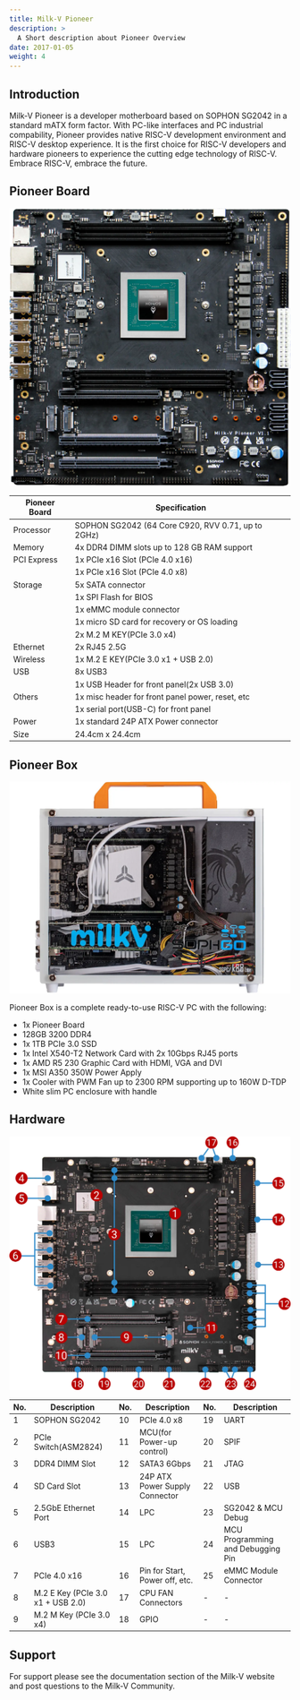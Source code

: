 ```yaml
---
title: Milk-V Pioneer
description: >
  A Short description about Pioneer Overview
date: 2017-01-05
weight: 4
---
```


## Introduction

Milk-V Pioneer is a developer motherboard based on SOPHON SG2042 in a standard mATX form factor. With PC-like interfaces and PC industrial compability, Pioneer provides native RISC-V development environment and RISC-V desktop experience. It is the first choice for RISC-V developers and hardware pioneers to experience the cutting edge technology of RISC-V. Embrace RISC-V, embrace the future. 

## Pioneer Board

![Pioneer Board](pioneerboardv1.1.webp)

| Pioneer Board | Specification                                      |
| ------------- | -------------------------------------------------- |
| Processor     | SOPHON SG2042 (64 Core C920, RVV 0.71, up to 2GHz) |
| Memory        | 4x DDR4 DIMM slots up to 128 GB RAM support        |
| PCI Express   | 1x PCIe x16 Slot (PCIe 4.0 x16)                    |
|               | 1x PCIe x16 Slot (PCIe 4.0 x8)                     |
| Storage       | 5x SATA connector                                  |
|               | 1x SPI Flash for BIOS                              |
|               | 1x eMMC module connector                           |
|               | 1x micro SD card for recovery or OS loading        |
|               | 2x M.2 M KEY(PCIe 3.0 x4)                          |
| Ethernet      | 2x RJ45 2.5G                                       |
| Wireless      | 1x M.2 E KEY(PCIe 3.0 x1 + USB 2.0)                |
| USB           | 8x USB3                                            |
|               | 1x USB Header for front panel(2x USB 3.0)          |
| Others        | 1x misc header for front panel power, reset, etc   |
|               | 1x serial port(USB-C) for front panel              |
| Power         | 1x standard 24P ATX Power connector                |
| Size          | 24.4cm x 24.4cm                                    |

## Pioneer Box

![Pioneer Box](pioneerbox.webp)

Pioneer Box is a complete ready-to-use RISC-V PC with the following:

- 1x Pioneer Board
- 128GB 3200 DDR4 
- 1x 1TB PCIe 3.0 SSD
- 1x Intel X540-T2 Network Card with 2x 10Gbps RJ45 ports
- 1x AMD R5 230 Graphic Card with HDMI, VGA and DVI
- 1x MSI A350 350W Power Apply
- 1x Cooler with PWM Fan up to 2300 RPM supporting up to 160W D-TDP
- White slim PC enclosure with handle

## Hardware

![Pioneer Mark](pioneer-mark.webp)


| No. | Description                       | No. | Description                    | No. | Description                       |
| --- | --------------------------------- | --- | ------------------------------ | --- | --------------------------------- |
| 1   | SOPHON SG2042                     | 10  | PCIe 4.0 x8                    | 19  | UART                              |
| 2   | PCIe Switch(ASM2824)              | 11  | MCU(for Power-up control)      | 20  | SPIF                              |
| 3   | DDR4 DIMM Slot                    | 12  | SATA3 6Gbps                    | 21  | JTAG                              |
| 4   | SD Card Slot                      | 13  | 24P ATX Power Supply Connector | 22  | USB                               |
| 5   | 2.5GbE Ethernet Port              | 14  | LPC                            | 23  | SG2042 & MCU Debug                |
| 6   | USB3                              | 15  | LPC                            | 24  | MCU Programming and Debugging Pin |
| 7   | PCIe 4.0 x16                      | 16  | Pin for Start, Power off, etc. | 25  | eMMC Module Connector             |
| 8   | M.2 E Key (PCIe 3.0 x1 + USB 2.0) | 17  | CPU FAN Connectors             | -   | -                                 |
| 9   | M.2 M Key (PCIe 3.0 x4)           | 18  | GPIO                           | -   | -                                 |

## Support

For support please see the documentation section of the Milk-V website and post questions to the Milk-V Community.
